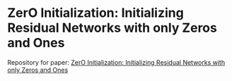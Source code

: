 # ZerO Initialization: Initializing Residual Networks with only Zeros and Ones

Repository for paper: [ZerO Initialization: Initializing Residual Networks with only Zeros and Ones](http://arxiv.org/abs/2110.12661)
